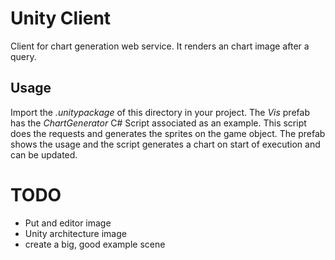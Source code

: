 # Unity Client

Client for chart generation web service. It renders an chart image after a query.

## Usage
Import the _.unitypackage_ of this directory in your project. The _Vis_ prefab has the _ChartGenerator_ C# Script associated as an example. This script does the requests and generates the sprites on the game object. The prefab shows the usage and the script generates a chart on start of execution and can be updated.


# TODO
* Put and editor image
* Unity architecture image
* create a big, good example scene
